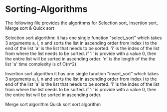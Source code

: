 # Sorting-Algorithms
The following file provides the algorithms for Selection sort, Insertion sort, Merge sort & Quick sort

Selection sort algorithm:
  it has one single function "select_sort" which takes 3 arguments a, i, n and sorts the list in ascending order from index i to the end of the list
  'a' is the list that needs to be sorted.
  'i' is the index of the list from where the list needs to be sorted.
    if 'i' is provide with a value 0, then the entire list will be sorted in ascending order.
  'n' is the length of the the list 'a'
  time complexity is of O(n^2)

Insertion sort algorithm
  it has one single function "insert_sort" which takes 3 arguments a, i, n and sorts the list in ascending order from index i to the end of the list
  'a' is the list that needs to be sorted.
  'i' is the index of the list from where the list needs to be sorted.
    if 'i' is provide with a value 0, then the entire list will be sorted in ascending order.
  
Merge sort algorithm
Quick sort sort algorithm
